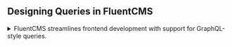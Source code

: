 

## **Designing Queries in FluentCMS**
<details>
 <summary>
FluentCMS streamlines frontend development with support for GraphQL-style queries.
</summary>

### Requirements

As shown in the screenshot below, we aim to design a course detail page. In addition to displaying basic course information, the page should also show related entity data, such as:

- Teacher's bio and skills
- Course-related materials, such as videos   

![Course](https://raw.githubusercontent.com/fluent-cms/fluent-cms/doc/doc/screenshots/page-course.png)
### RESTful API

FluentCMS provides Query APIs that address the following needs, similar to GraphQL:

- **Single API Call**: Retrieve all related data with one API call.
- **Sensitive Information Protection**: Safeguard sensitive details, like a teacher's phone number, from being exposed.
- **Performance**: Optimize performance by reducing resource-intensive database queries for public access.

To create or edit a query, navigate to **Schema Builder > Queries**.

### Query Structure

A query is composed of three key parts:

#### 1. Selection Set

The primary entity in the examples below is `course`:

- `teacher` is a lookup attribute of the course.
- `skills` is a cross-table attribute of `teacher`.
- `materials` is a cross-table attribute of `course`.

```graphql
{
    id,
    name,
    desc,
    image,
    level,
    status,
    teacher{
        firstname,
        lastname,
        image,
        bio,
        skills{
            name,
            years
        }
    },
    materials{
        name,
        image,
        link
    }
}
```

#### 2. Sorts

FluentCMS employs **cursor-based pagination**, which is more stable for large datasets compared to offset-based pagination. Cursor-based pagination fetches the next page based on the last cursor. Sorting is handled as follows:

```json
{
  "sorts": [
    {
      "fieldName": "id",
      "order": "Desc"
    }
  ]
}
```

#### 3. Filter

To avoid resource-intensive queries, restrict the number of parameters that can be exposed. In the example below, `qs.id` resolves the ID from the query string parameter `id`. The prefix `qs.` indicates that the value should be fetched from the query string.

Example API call: `/api/queries/<query-name>/one?id=3`

SQL equivalent: `SELECT * FROM courses WHERE level = 'advanced' AND id = 3`

```json
{
  "filters": [
    {
      "fieldName": "level",
      "operator": "and",
      "omitFail": false,
      "constraints": [
        {
          "match": "in",
          "value": "advanced"
        }
      ]
    },
    {
      "fieldName": "id",
      "operator": "and",
      "omitFail": true,
      "constraints": [
        {
          "match": "in",
          "value": "qs.id"
        }
      ]
    }
  ]
}
```

### Query Endpoints

Each query has three corresponding endpoints:

- **List**: `/api/queries/<query-name>` retrieves a paginated list.
  - To view the next page: `/api/queries/<query-name>?last=***`
  - To view the previous page: `/api/queries/<query-name>?first=***`

Example response:

```json
{
  "items": [],
  "first": "",
  "hasPrevious": false,
  "last": "eyJpZCI6M30",
  "hasNext": true
}
```

- **Single Record**: `/api/queries/<query-name>/one` returns the first record.
  - Example: `/api/queries/<query-name>/one?id=***`

- **Multiple Records**: `/api/queries/<query-name>/many` returns multiple records.
  - Example: `/api/queries/<query-name>/many?id=1&id=2&id=3`

If the number of IDs exceeds the page size, only the first set will be returned.

### Cache Settings

- **Query Settings**: Cached in memory for 1 minute.
- **Query Results**: Not cached. A standalone cache module is planned for future implementation.

</details>